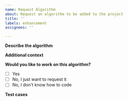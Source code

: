 ```yaml
---
name: Request Algorithm
about: Request an algorithm to be added to the project
title: ''
labels: enhancement
assignees: ''

---
```


**Describe the algorithm**
<!-- A clear and concise description of what the algorithm is. -->

**Additional context**
<!-- Add any other context or screenshots about the feature request here. -->

**Would you like to work on this algorithm?**
<!-- Put X between the brackets to check the box -->
* [ ] Yes
* [ ] No, I just want to request it
* [ ] No, I don't know how to code

**Test cases**
<!-- On what inputs should the algorithm be tested? -->
